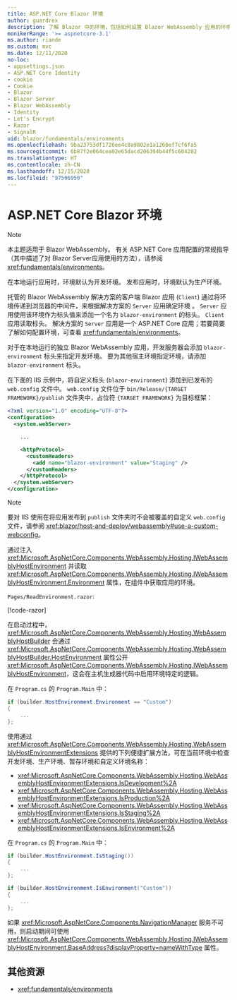 ```yaml
---
title: ASP.NET Core Blazor 环境
author: guardrex
description: 了解 Blazor 中的环境，包括如何设置 Blazor WebAssembly 应用的环境。
monikerRange: '>= aspnetcore-3.1'
ms.author: riande
ms.custom: mvc
ms.date: 12/11/2020
no-loc:
- appsettings.json
- ASP.NET Core Identity
- cookie
- Cookie
- Blazor
- Blazor Server
- Blazor WebAssembly
- Identity
- Let's Encrypt
- Razor
- SignalR
uid: blazor/fundamentals/environments
ms.openlocfilehash: 9ba23753df1726ee4c8a9802e1a1260ef7cf6fa5
ms.sourcegitcommit: 6b87f2e064cea02e65dacd206394b44f5c604282
ms.translationtype: HT
ms.contentlocale: zh-CN
ms.lasthandoff: 12/15/2020
ms.locfileid: "97506950"
---
```

# <a name="aspnet-core-no-locblazor-environments"></a>ASP.NET Core Blazor 环境

> [!NOTE]
> 本主题适用于 Blazor WebAssembly。 有关 ASP.NET Core 应用配置的常规指导（其中描述了对 Blazor Server应用使用的方法），请参阅 <xref:fundamentals/environments>。

在本地运行应用时，环境默认为开发环境。 发布应用时，环境默认为生产环境。

托管的 Blazor WebAssembly 解决方案的客户端 Blazor 应用 (`Client`) 通过将环境传递到浏览器的中间件，来根据解决方案的 `Server` 应用确定环境 。 `Server` 应用使用该环境作为标头值来添加一个名为 `blazor-environment` 的标头。 `Client` 应用读取标头。 解决方案的 `Server` 应用是一个 ASP.NET Core 应用；若要简要了解如何配置环境，可查看 <xref:fundamentals/environments>。

对于在本地运行的独立 Blazor WebAssembly 应用，开发服务器会添加 `blazor-environment` 标头来指定开发环境。 要为其他宿主环境指定环境，请添加 `blazor-environment` 标头。

在下面的 IIS 示例中，将自定义标头 (`blazor-environment`) 添加到已发布的 `web.config` 文件中。 `web.config` 文件位于 `bin/Release/{TARGET FRAMEWORK}/publish` 文件夹中，占位符 `{TARGET FRAMEWORK}` 为目标框架：

```xml
<?xml version="1.0" encoding="UTF-8"?>
<configuration>
  <system.webServer>

    ...

    <httpProtocol>
      <customHeaders>
        <add name="blazor-environment" value="Staging" />
      </customHeaders>
    </httpProtocol>
  </system.webServer>
</configuration>
```

> [!NOTE]
> 要对 IIS 使用在将应用发布到 `publish` 文件夹时不会被覆盖的自定义 `web.config` 文件，请参阅 <xref:blazor/host-and-deploy/webassembly#use-a-custom-webconfig>。

通过注入 <xref:Microsoft.AspNetCore.Components.WebAssembly.Hosting.IWebAssemblyHostEnvironment> 并读取 <xref:Microsoft.AspNetCore.Components.WebAssembly.Hosting.IWebAssemblyHostEnvironment.Environment> 属性，在组件中获取应用的环境。

`Pages/ReadEnvironment.razor`:

[!code-razor[](environments/samples_snapshot/ReadEnvironment.razor?highlight=3,7)]

在启动过程中，<xref:Microsoft.AspNetCore.Components.WebAssembly.Hosting.WebAssemblyHostBuilder> 会通过 <xref:Microsoft.AspNetCore.Components.WebAssembly.Hosting.WebAssemblyHostBuilder.HostEnvironment> 属性公开 <xref:Microsoft.AspNetCore.Components.WebAssembly.Hosting.IWebAssemblyHostEnvironment>，这会在主机生成器代码中启用环境特定的逻辑。

在 `Program.cs` 的 `Program.Main` 中：

```csharp
if (builder.HostEnvironment.Environment == "Custom")
{
    ...
};
```

使用通过 <xref:Microsoft.AspNetCore.Components.WebAssembly.Hosting.WebAssemblyHostEnvironmentExtensions> 提供的下列便捷扩展方法，可在当前环境中检查开发环境、生产环境、暂存环境和自定义环境名称：

* <xref:Microsoft.AspNetCore.Components.WebAssembly.Hosting.WebAssemblyHostEnvironmentExtensions.IsDevelopment%2A>
* <xref:Microsoft.AspNetCore.Components.WebAssembly.Hosting.WebAssemblyHostEnvironmentExtensions.IsProduction%2A>
* <xref:Microsoft.AspNetCore.Components.WebAssembly.Hosting.WebAssemblyHostEnvironmentExtensions.IsStaging%2A>
* <xref:Microsoft.AspNetCore.Components.WebAssembly.Hosting.WebAssemblyHostEnvironmentExtensions.IsEnvironment%2A>

在 `Program.cs` 的 `Program.Main` 中：

```csharp
if (builder.HostEnvironment.IsStaging())
{
    ...
};

if (builder.HostEnvironment.IsEnvironment("Custom"))
{
    ...
};
```

如果 <xref:Microsoft.AspNetCore.Components.NavigationManager> 服务不可用，则启动期间可使用 <xref:Microsoft.AspNetCore.Components.WebAssembly.Hosting.IWebAssemblyHostEnvironment.BaseAddress?displayProperty=nameWithType> 属性。

## <a name="additional-resources"></a>其他资源

* <xref:fundamentals/environments>
